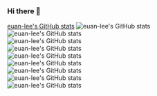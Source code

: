 ### Hi there 👋

<!--
**euan-lee/euan-lee** is a ✨ _special_ ✨ repository because its `README.md` (this file) appears on your GitHub profile.

Here are some ideas to get you started:

- 🔭 I’m currently working on ...
- 🌱 I’m currently learning ...
- 👯 I’m looking to collaborate on ...
- 🤔 I’m looking for help with ...
- 💬 Ask me about ...
- 📫 How to reach me: ...
- 😄 Pronouns: ...
- ⚡ Fun fact: ...
-->
[euan-lee's GitHub stats](https://github-readme-stats.vercel.app/api?username=euan-lee&show_icons=true&theme=dark) 
![euan-lee's GitHub stats](https://github-readme-stats.vercel.app/api?username=euan-lee&show_icons=true&theme=radical)  
![euan-lee's GitHub stats](https://github-readme-stats.vercel.app/api?usernameeuan-lee&show_icons=true&theme=merko)  
![euan-lee's GitHub stats](https://github-readme-stats.vercel.app/api?username=euan-leey&show_icons=true&theme=gruvbox)  
![euan-lee's GitHub stats](https://github-readme-stats.vercel.app/api?username=euan-lee&show_icons=true&theme=tokyonight)  
![euan-lee's GitHub stats](https://github-readme-stats.vercel.app/api?username=euan-lee&show_icons=true&theme=onedark)  
![euan-lee's GitHub stats](https://github-readme-stats.vercel.app/api?username=euan-lee&show_icons=true&theme=cobalt)  
![euan-lee's GitHub stats](https://github-readme-stats.vercel.app/api?username=euan-lee&show_icons=true&theme=synthwave)  
![euan-lee's GitHub stats](https://github-readme-stats.vercel.app/api?username=euan-lee&show_icons=true&theme=highcontrast)  
![euan-lee's GitHub stats](https://github-readme-stats.vercel.app/api?username=euan-lee&show_icons=true&theme=dracula)

